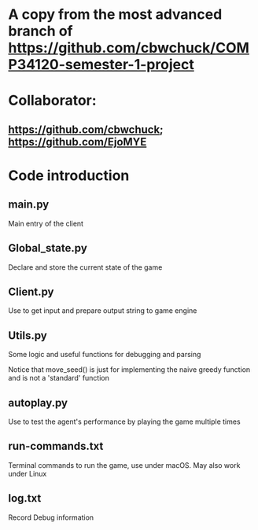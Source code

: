# A copy from the most advanced branch of https://github.com/cbwchuck/COMP34120-semester-1-project

# Collaborator:
## https://github.com/cbwchuck; https://github.com/EjoMYE


# Code introduction

## main.py

Main entry of the client

## Global_state.py

Declare and store the current state of the game

## Client.py

Use to get input and prepare output string to game engine

## Utils.py

Some logic and useful functions for debugging and parsing

Notice that move_seed() is just for implementing the naive greedy function and is not a 'standard' function

## autoplay.py

Use to test the agent's performance by playing the game multiple times

## run-commands.txt

Terminal commands to run the game, use under macOS. May also work under Linux

## log.txt

Record Debug information

